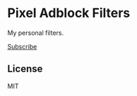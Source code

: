 # Pixel Adblock Filters

My personal filters.

[Subscribe](https://subscribe.adblockplus.org/?location=https://raw.githubusercontent.com/Hans5958/Pixel-Adblock-Filters/master/filters.txt&title=Pixel%20Adblock%20Filters)

## License

MIT